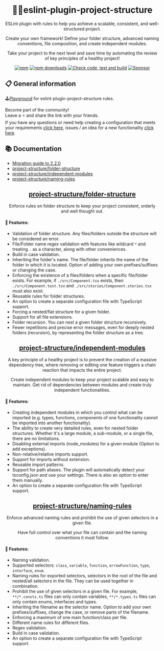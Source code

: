 <h1 align="center">📁🦉eslint-plugin-project-structure</h1>
<p align="center">ESLint plugin with rules to help you achieve a scalable, consistent, and well-structured project.</p>
<p align="center">Create your own framework! Define your folder structure, advanced naming conventions, file composition, and create independent modules.</p>
<p align="center">Take your project to the next level and save time by automating the review of key principles of a healthy project!</p>

<p align="center">
    <a href="https://www.npmjs.com/package/eslint-plugin-project-structure"><img src="https://img.shields.io/npm/v/eslint-plugin-project-structure.svg" alt="npm" /></a>
    <a href="https://www.npmjs.com/package/eslint-plugin-project-structure"><img src="https://img.shields.io/npm/dy/eslint-plugin-project-structure.svg" alt="npm downloads" /></a>
    <a href="https://github.com/Igorkowalski94/eslint-plugin-project-structure/actions/workflows/check.yml"><img src="https://github.com/Igorkowalski94/eslint-plugin-project-structure/actions/workflows/check.yml/badge.svg" alt="Check code, test and build" /></a>
    <a href="https://github.com/sponsors/Igorkowalski94"><img src="https://img.shields.io/badge/Sponsor-%E2%9D%A4-red" alt="Sponsor" /></a>
</p>

## 📋 General information

🕹️[Playground](https://github.com/Igorkowalski94/eslint-plugin-project-structure-playground#readme) for eslint-plugin-project-structure rules.

Become part of the community!<br>
Leave a ⭐ and share the link with your friends.<br>
If you have any questions or need help creating a configuration that meets your requirements [click here](https://github.com/Igorkowalski94/eslint-plugin-project-structure/discussions), issues / an idea for a new functionality [click here](https://github.com/Igorkowalski94/eslint-plugin-project-structure/issues/new/choose).

## 📚 Documentation

- [Migration guide to 2.2.0](https://github.com/Igorkowalski94/eslint-plugin-project-structure/blob/main/documentation/migration-to-2.2.0.md)
- [project-structure/folder-structure](https://github.com/Igorkowalski94/eslint-plugin-project-structure/blob/main/documentation/project-structure-folder-structure.md#project-structurefolder-structure)
- [project-structure/independent-modules](https://github.com/Igorkowalski94/eslint-plugin-project-structure/blob/main/documentation/project-structure-independent-modules.md#project-structureindependent-modules)
- [project-structure/naming-rules](https://github.com/Igorkowalski94/eslint-plugin-project-structure/blob/main/documentation/project-structure-naming-rules.md#project-structurenaming-rules)

<h2 align="center"><a href="https://github.com/Igorkowalski94/eslint-plugin-project-structure/blob/main/documentation/project-structure-folder-structure.md#project-structurefolder-structure">project-structure/folder-structure</a></h2>
<p align="center">Enforce rules on folder structure to keep your project consistent, orderly and well thought out.</p>

#### 🚀 Features:

- Validation of folder structure. Any files/folders outside the structure will be considered an error.
- File/Folder name regex validation with features like wildcard `*` and treating `.` as a character, along with other conveniences.
- Build in case validation.
- Inheriting the folder's name. The file/folder inherits the name of the folder in which it is located. Option of adding your own prefixes/suffixes or changing the case.
- Enforcing the existence of a files/folders when a specific file/folder exists. For example, if `./src/Component.tsx` exists, then `./src/Component.test.tsx` and `./src/stories/Component.stories.tsx` must also exist.
- Reusable rules for folder structures.
- An option to create a separate configuration file with TypeScript support.
- Forcing a nested/flat structure for a given folder.
- Support for all file extensions.
- Folder recursion. You can nest a given folder structure recursively.
- Fewer repetitions and precise error messages, even for deeply nested folders (recursion), by representing the folder structure as a tree.

<h2 align="center"><a href="https://github.com/Igorkowalski94/eslint-plugin-project-structure/blob/main/documentation/project-structure-independent-modules.md#project-structureindependent-modules">project-structure/independent-modules</a></h2>
<p align="center">A key principle of a healthy project is to prevent the creation of a massive dependency tree,
where removing or editing one feature triggers a chain reaction that impacts the entire project.</p>
<p align="center">Create independent modules to keep your project scalable and easy to maintain. Get rid of dependencies between modules and create truly independent functionalities.</p>

#### 🚀 Features:

- Creating independent modules in which you control what can be imported (e.g. types, functions, components of one functionality cannot be imported into another functionality).
- The ability to create very detailed rules, even for nested folder structures. Whether it's a large module, a sub-module, or a single file, there are no limitations.
- Disabling external imports (node_modules) for a given module (Option to add exceptions).
- Non-relative/relative imports support.
- Support for imports without extension.
- Reusable import patterns.
- Support for path aliases. The plugin will automatically detect your tsconfig.json and use your settings. There is also an option to enter them manually.
- An option to create a separate configuration file with TypeScript support.

<h2 align="center"><a href="https://github.com/Igorkowalski94/eslint-plugin-project-structure/blob/main/documentation/project-structure-naming-rules.md#project-structurenaming-rules">project-structure/naming-rules</a></h2>
<p align="center">Enforce advanced naming rules and prohibit the use of given selectors in a given file.</p>
<p align="center">Have full control over what your file can contain and the naming conventions it must follow.</p>

#### 🚀 Features:

- Naming validation.
- Supported selectors: `class`, `variable`, `function`, `arrowFunction`, `type`, `interface`, `enum`.
- Naming rules for exported selectors, selectors in the root of the file and nested/all selectors in the file. They can be used together in combination.
- Prohibit the use of given selectors in a given file. For example, `**/*.consts.ts` files can only contain variables, `**/*.types.ts` files can only contain enums, interfaces and types.
- Inheriting the filename as the selector name. Option to add your own prefixes/suffixes, change the case, or remove parts of the filename.
- Enforcing a maximum of one main function/class per file.
- Different name rules for different files.
- Regex validation.
- Build in case validation.
- An option to create a separate configuration file with TypeScript support.
